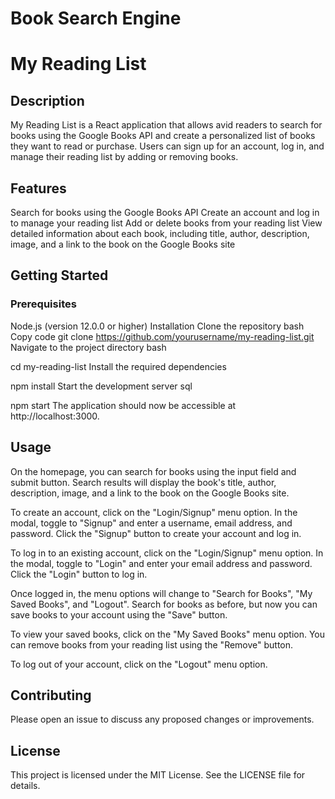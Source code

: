 # Book Search Engine
# My Reading List
## Description
My Reading List is a React application that allows avid readers to search for books using the Google Books API and create a personalized list of books they want to read or purchase. Users can sign up for an account, log in, and manage their reading list by adding or removing books.

## Features
Search for books using the Google Books API
Create an account and log in to manage your reading list
Add or delete books from your reading list
View detailed information about each book, including title, author, description, image, and a link to the book on the Google Books site
## Getting Started
### Prerequisites
Node.js (version 12.0.0 or higher)
Installation
Clone the repository
bash
Copy code
git clone https://github.com/yourusername/my-reading-list.git
Navigate to the project directory
bash

cd my-reading-list
Install the required dependencies

npm install
Start the development server
sql

npm start
The application should now be accessible at http://localhost:3000.

## Usage
On the homepage, you can search for books using the input field and submit button. Search results will display the book's title, author, description, image, and a link to the book on the Google Books site.

To create an account, click on the "Login/Signup" menu option. In the modal, toggle to "Signup" and enter a username, email address, and password. Click the "Signup" button to create your account and log in.

To log in to an existing account, click on the "Login/Signup" menu option. In the modal, toggle to "Login" and enter your email address and password. Click the "Login" button to log in.

Once logged in, the menu options will change to "Search for Books", "My Saved Books", and "Logout". Search for books as before, but now you can save books to your account using the "Save" button.

To view your saved books, click on the "My Saved Books" menu option. You can remove books from your reading list using the "Remove" button.

To log out of your account, click on the "Logout" menu option.

## Contributing
Please open an issue to discuss any proposed changes or improvements.

## License
This project is licensed under the MIT License. See the LICENSE file for details.
